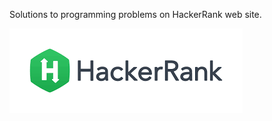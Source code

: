 Solutions to programming problems on HackerRank web site.

![alt text](https://github.com/davisr137/hackerrank/blob/master/logo.png)
